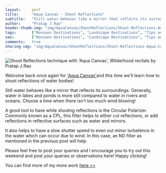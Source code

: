 ```yaml
---
layout:     post
title:      "Aqua Canvas - Shoot Reflections"
subtitle:   "Still water behaves like a mirror that reflects its surroundings."
author:     "Pratap J Rao"
header-thumb-img: "img/AquaCanvas/ShootReflections/Shoot-Reflections-Aqua-Canvas-by-PratapJRao-thumb.jpg"
tags:       ["Monsoon Destinations", "Landscape Destinations", "Tips and Tricks"]
seo: 		["Monsoon Destinations", "Landscape Destinations", "Tips and Tricks"]
comments:   true
sharing-img: "img/AquaCanvas/ShootReflections/Shoot-Reflections-Aqua-Canvas-by-PratapJRao.jpg"
---
```


<img src="{{ site.baseurl }}/img/AquaCanvas/ShootReflections/Shoot-Reflections-Aqua-Canvas-by-PratapJRao.jpg"  alt="Shoot Reflections technique with 'Aqua Canvas', Wilderhood recitals by Pratap J Rao">

<p>
Welcome back once again for <a href="{{ site.baseurl }}/aquacanvas" target="_blank">'Aqua Canvas'</a>and this time we'll learn how to shoot reflections of water bodies!
</p>

<p>
Still water behaves like a mirror that reflects its surroundings. Generally, water in lakes and ponds is more still compared to water in rivers and oceans.  Choose a time when there isn't too much wind blowing!
</p>

<p>
A good tool to have while shootng reflections is the Circular Polarizer. Commonly known as a CPL, this filter helps to either cut reflections, or add reflections in reflective surfaces such as water and mirrors. 
</p>

<p>
It also helps to have a slow shutter speed to even out minor turbelence in the water which can occur due to wind. In this case, an ND filter as mentioned in the previous post will help. 
</p>

<p>
Please feel free to post your queries and I encourage you to try out this weekend and post your queries or observations here! Happy clicking!
</p>

<p>
You can find more of my more work <a href="http://pixelshooter.net/" target="_blank">here >></a>
</p>
